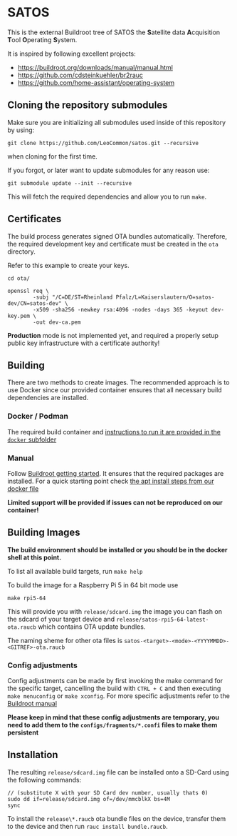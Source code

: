 # SATOS

This is the external Buildroot tree of SATOS the **S**atellite data **A**cquisition **T**ool **O**perating **S**ystem.

It is inspired by following excellent projects:

- https://buildroot.org/downloads/manual/manual.html
- https://github.com/cdsteinkuehler/br2rauc
- https://github.com/home-assistant/operating-system

## Cloning the repository submodules

Make sure you are initializing all submodules used inside of this repository by using:

```
git clone https://github.com/LeoCommon/satos.git --recursive
```

when cloning for the first time.

If you forgot, or later want to update submodules for any reason use:

```
git submodule update --init --recursive
```

This will fetch the required dependencies and allow you to run `make`.

## Certificates

The build process generates signed OTA bundles automatically. Therefore, the required development key and certificate must be created in the `ota` directory.

Refer to this example to create your keys.

```
cd ota/

openssl req \
        -subj "/C=DE/ST=Rheinland Pfalz/L=Kaiserslautern/O=satos-dev/CN=satos-dev" \
        -x509 -sha256 -newkey rsa:4096 -nodes -days 365 -keyout dev-key.pem \
        -out dev-ca.pem
```

**Production** mode is not implemented yet, and required a properly setup public key infrastructure with a certificate authority!

## Building

There are two methods to create images. The recommended approach is to use Docker since our provided container ensures that all necessary build dependencies are installed.

### Docker / Podman

The required build container and [instructions to run it are provided in the `docker` subfolder](docker/README.md)

### Manual

Follow [Buildroot getting started](https://buildroot.org/downloads/manual/manual.html#_getting_started). It ensures that the required packages are installed. For a quick starting point check [the apt install steps from our docker file](docker/Dockerfile)

**Limited support will be provided if issues can not be reproduced on our container!**

## Building Images

**The build environment should be installed or you should be in the docker shell at this point.**

To list all available build targets, run `make help`

To build the image for a Raspberry Pi 5 in 64 bit mode use

```
make rpi5-64
```

This will provide you with `release/sdcard.img` the image you can flash on the sdcard of your target device and `release/satos-rpi5-64-latest-ota.raucb` which contains OTA update bundles.

The naming sheme for other ota files is `satos-<target>-<mode>-<YYYYMMDD>-<GITREF>-ota.raucb`

### Config adjustments

Config adjustments can be made by first invoking the make command for the specific target, cancelling the build with `CTRL + C` and then executing `make menuconfig` or `make xconfig`. For more specific adjustments refer to the [Buildroot manual](https://buildroot.org/downloads/manual/manual.html)

**Please keep in mind that these config adjustments are temporary, you need to add them to the `configs/fragments/*.confi` files to make them persistent**

## Installation

The resulting `release/sdcard.img` file can be installed onto a SD-Card using the following commands:

```
// (substitute X with your SD Card dev number, usually thats 0)
sudo dd if=release/sdcard.img of=/dev/mmcblkX bs=4M
sync
```

To install the `release\*.raucb` ota bundle files on the device, transfer them to the device and then run `rauc install bundle.raucb`.

